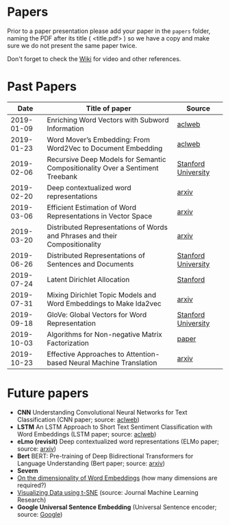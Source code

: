 # Papers

Prior to a paper presentation please add your paper in the `papers` folder, naming the PDF after its title ( <title.pdf> ) so we have a copy and make sure we do not present the same paper twice.

Don't forget to check the [Wiki](https://github.com/datasciencecampus/nlp_club/wiki) for video and other references.

# Past Papers

| Date | Title of paper | Source |
|------|----------------|--------|
|2019-01-09|Enriching Word Vectors with Subword Information | [aclweb](http://aclweb.org/anthology/D18-1482) |
|2019-01-23|Word Mover’s Embedding: From Word2Vec to Document Embedding| [aclweb](http://aclweb.org/anthology/D18-1482) |
|2019-02-06|Recursive Deep Models for Semantic Compositionality Over a Sentiment Treebank| [Stanford University](https://nlp.stanford.edu/~socherr/EMNLP2013_RNTN.pdf)|
|2019-02-20|Deep contextualized word representations|[arxiv](https://arxiv.org/pdf/1802.05365.pdf)|
|2019-03-06|Efficient Estimation of Word Representations in Vector Space|[arxiv](https://arxiv.org/pdf/1301.3781.pdf)|
|2019-03-20|Distributed Representations of Words and Phrases and their Compositionality|[arxiv](https://arxiv.org/abs/1310.4546)|
|2019-06-26|Distributed Representations of Sentences and Documents|[Stanford University](https://cs.stanford.edu/~quocle/paragraph_vector.pdf) |
|2019-07-24|Latent Dirichlet Allocation|[Stanford](https://ai.stanford.edu/~ang/papers/nips01-lda.pdf)|
|2019-07-31|Mixing Dirichlet Topic Models and Word Embeddings to Make lda2vec|[arxiv](https://arxiv.org/abs/1605.02019)|
|2019-09-18|GloVe: Global Vectors for Word Representation| [Stanford University](https://nlp.stanford.edu/pubs/glove.pdf)|
|2019-10-03|Algorithms for Non-negative Matrix Factorization| [paper](https://papers.nips.cc/paper/1861-algorithms-for-non-negative-matrix-factorization.pdf)|
|2019-10-23| Effective Approaches to Attention-based Neural Machine Translation| [arxiv](https://arxiv.org/pdf/1508.04025.pdf)

# Future papers 
- **CNN** Understanding Convolutional Neural Networks for Text Classification (CNN paper; source: [aclweb](https://www.aclweb.org/anthology/W18-5408))
- **LSTM** An LSTM Approach to Short Text Sentiment Classification with
Word Embeddings (LSTM paper; source: [aclweb](https://www.aclweb.org/anthology/O18-1021))
- **eLmo (revisit)** Deep contextualized word representations (ELMo paper; source: [arxiv](https://arxiv.org/pdf/1802.05365.pdf))
- **Bert** BERT: Pre-training of Deep Bidirectional Transformers for Language Understanding (Bert paper; source: [arxiv](https://arxiv.org/abs/1810.04805))
- **Severn** 
- [On the dimensionality of Word Embeddings](https://arxiv.org/abs/1812.04224) (how many dimensions are required?)
- [Visualizing Data using t-SNE](http://www.jmlr.org/papers/volume9/vandermaaten08a/vandermaaten08a.pdf) (source: Journal Machine Learning Research)
- **Google Universal Sentence Embedding** (Universal Sentence encoder; source: [Google](https://static.googleusercontent.com/media/research.google.com/en//pubs/archive/46808.pdf)) 
